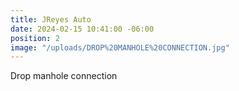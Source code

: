 ```yaml
---
title: JReyes Auto
date: 2024-02-15 10:41:00 -06:00
position: 2
image: "/uploads/DROP%20MANHOLE%20CONNECTION.jpg"
---
```


Drop manhole connection